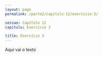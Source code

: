```yaml
---
layout: page
permalink: /parte2/capitulo-12/exercicio-3/

sessao: Capítulo 12
capitulo: Exercício 3

title: Exercício 3
---
```


Aqui vai o texto